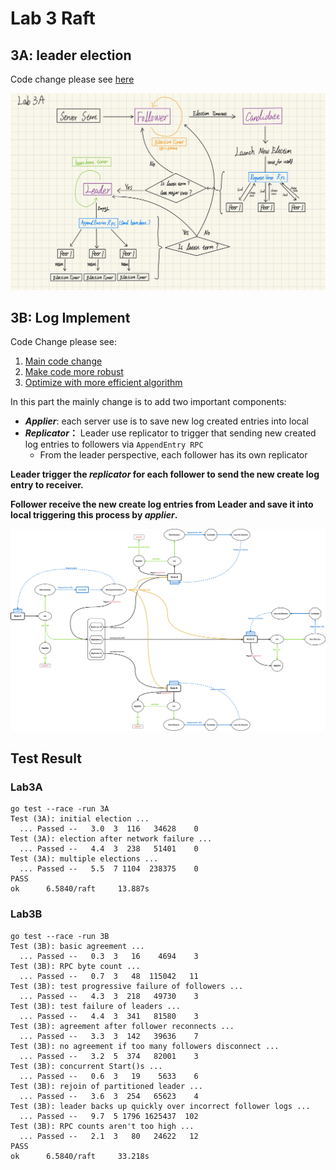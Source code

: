 # Lab 3 Raft

## 3A: leader election

Code change please see [here](https://github.com/mwfj/6.5840-Distributed-Systems/pull/6/files)

![leader-election-flowchart](./pics/raft-3a-leader-election.jpeg)



## 3B: Log Implement

Code Change please see:

1. [Main code change](https://github.com/mwfj/6.5840-Distributed-Systems/pull/7/files)
2. [Make code more robust](https://github.com/mwfj/6.5840-Distributed-Systems/pull/8/files)
3. [Optimize with more efficient algorithm](https://github.com/mwfj/6.5840-Distributed-Systems/pull/9)

In this part the mainly change is to add two important components:

- ***Applier***: each server use is to save new log created entries into local
- ***Replicator*：** Leader use replicator to trigger that sending new created log entries to followers via `AppendEntry RPC`
  - From the leader perspective, each follower has its own replicator

**Leader trigger the *replicator* for each follower to send the new create log entry to receiver.**

**Follower receive the new create log entries from Leader and save it into local triggering this process by *applier*.** 

![lab3b-log](https://raw.githubusercontent.com/mwfj/6.5840-Distributed-Systems/78dd51306107b737cc1eda260240910ec0852ed0/src/raft/pics/6-5840-raft-lab-3b.svg)



## Test Result

### Lab3A

```shell
go test --race -run 3A
Test (3A): initial election ...
  ... Passed --   3.0  3  116   34628    0
Test (3A): election after network failure ...
  ... Passed --   4.4  3  238   51401    0
Test (3A): multiple elections ...
  ... Passed --   5.5  7 1104  238375    0
PASS
ok      6.5840/raft     13.887s
```

### Lab3B

```shell
go test --race -run 3B
Test (3B): basic agreement ...
  ... Passed --   0.3  3   16    4694    3
Test (3B): RPC byte count ...
  ... Passed --   0.7  3   48  115042   11
Test (3B): test progressive failure of followers ...
  ... Passed --   4.3  3  218   49730    3
Test (3B): test failure of leaders ...
  ... Passed --   4.4  3  341   81580    3
Test (3B): agreement after follower reconnects ...
  ... Passed --   3.3  3  142   39636    7
Test (3B): no agreement if too many followers disconnect ...
  ... Passed --   3.2  5  374   82001    3
Test (3B): concurrent Start()s ...
  ... Passed --   0.6  3   19    5633    6
Test (3B): rejoin of partitioned leader ...
  ... Passed --   3.6  3  254   65623    4
Test (3B): leader backs up quickly over incorrect follower logs ...
  ... Passed --   9.7  5 1796 1625437  102
Test (3B): RPC counts aren't too high ...
  ... Passed --   2.1  3   80   24622   12
PASS
ok      6.5840/raft     33.218s
```

